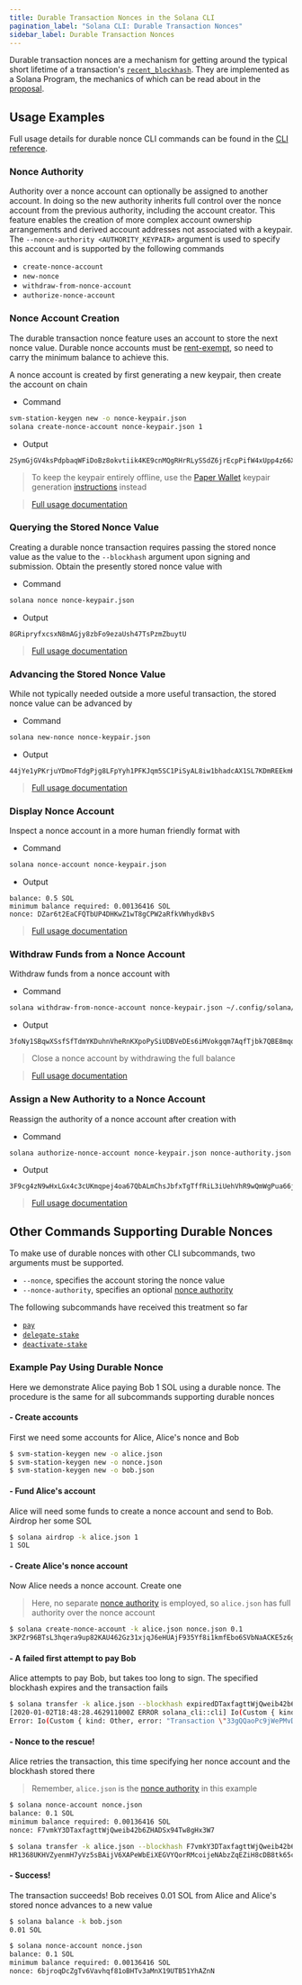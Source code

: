 ```yaml
---
title: Durable Transaction Nonces in the Solana CLI
pagination_label: "Solana CLI: Durable Transaction Nonces"
sidebar_label: Durable Transaction Nonces
---
```


Durable transaction nonces are a mechanism for getting around the typical short
lifetime of a transaction's
[`recent_blockhash`](https://solana.com/docs/core/transactions#recent-blockhash).
They are implemented as a Solana Program, the mechanics of which can be read
about in the [proposal](../../implemented-proposals/durable-tx-nonces.md).

## Usage Examples

Full usage details for durable nonce CLI commands can be found in the
[CLI reference](../usage.md).

### Nonce Authority

Authority over a nonce account can optionally be assigned to another account. In
doing so the new authority inherits full control over the nonce account from the
previous authority, including the account creator. This feature enables the
creation of more complex account ownership arrangements and derived account
addresses not associated with a keypair. The
`--nonce-authority <AUTHORITY_KEYPAIR>` argument is used to specify this account
and is supported by the following commands

- `create-nonce-account`
- `new-nonce`
- `withdraw-from-nonce-account`
- `authorize-nonce-account`

### Nonce Account Creation

The durable transaction nonce feature uses an account to store the next nonce
value. Durable nonce accounts must be
[rent-exempt](../../implemented-proposals/rent.md#two-tiered-rent-regime), so need
to carry the minimum balance to achieve this.

A nonce account is created by first generating a new keypair, then create the
account on chain

- Command

```bash
svm-station-keygen new -o nonce-keypair.json
solana create-nonce-account nonce-keypair.json 1
```

- Output

```text
2SymGjGV4ksPdpbaqWFiDoBz8okvtiik4KE9cnMQgRHrRLySSdZ6jrEcpPifW4xUpp4z66XM9d9wM48sA7peG2XL
```

> To keep the keypair entirely offline, use the
> [Paper Wallet](../wallets/paper.md) keypair generation
> [instructions](../wallets/paper.md#seed-phrase-generation) instead

> [Full usage documentation](../usage.md#solana-create-nonce-account)

### Querying the Stored Nonce Value

Creating a durable nonce transaction requires passing the stored nonce value as
the value to the `--blockhash` argument upon signing and submission. Obtain the
presently stored nonce value with

- Command

```bash
solana nonce nonce-keypair.json
```

- Output

```text
8GRipryfxcsxN8mAGjy8zbFo9ezaUsh47TsPzmZbuytU
```

> [Full usage documentation](../usage.md#solana-get-nonce)

### Advancing the Stored Nonce Value

While not typically needed outside a more useful transaction, the stored nonce
value can be advanced by

- Command

```bash
solana new-nonce nonce-keypair.json
```

- Output

```text
44jYe1yPKrjuYDmoFTdgPjg8LFpYyh1PFKJqm5SC1PiSyAL8iw1bhadcAX1SL7KDmREEkmHpYvreKoNv6fZgfvUK
```

> [Full usage documentation](../usage.md#solana-new-nonce)

### Display Nonce Account

Inspect a nonce account in a more human friendly format with

- Command

```bash
solana nonce-account nonce-keypair.json
```

- Output

```text
balance: 0.5 SOL
minimum balance required: 0.00136416 SOL
nonce: DZar6t2EaCFQTbUP4DHKwZ1wT8gCPW2aRfkVWhydkBvS
```

> [Full usage documentation](../usage.md#solana-nonce-account)

### Withdraw Funds from a Nonce Account

Withdraw funds from a nonce account with

- Command

```bash
solana withdraw-from-nonce-account nonce-keypair.json ~/.config/solana/id.json 0.5
```

- Output

```text
3foNy1SBqwXSsfSfTdmYKDuhnVheRnKXpoPySiUDBVeDEs6iMVokgqm7AqfTjbk7QBE8mqomvMUMNQhtdMvFLide
```

> Close a nonce account by withdrawing the full balance

> [Full usage documentation](../usage.md#solana-withdraw-from-nonce-account)

### Assign a New Authority to a Nonce Account

Reassign the authority of a nonce account after creation with

- Command

```bash
solana authorize-nonce-account nonce-keypair.json nonce-authority.json
```

- Output

```text
3F9cg4zN9wHxLGx4c3cUKmqpej4oa67QbALmChsJbfxTgTffRiL3iUehVhR9wQmWgPua66jPuAYeL1K2pYYjbNoT
```

> [Full usage documentation](../usage.md#solana-authorize-nonce-account)

## Other Commands Supporting Durable Nonces

To make use of durable nonces with other CLI subcommands, two arguments must be
supported.

- `--nonce`, specifies the account storing the nonce value
- `--nonce-authority`, specifies an optional [nonce authority](#nonce-authority)

The following subcommands have received this treatment so far

- [`pay`](../usage.md#solana-pay)
- [`delegate-stake`](../usage.md#solana-delegate-stake)
- [`deactivate-stake`](../usage.md#solana-deactivate-stake)

### Example Pay Using Durable Nonce

Here we demonstrate Alice paying Bob 1 SOL using a durable nonce. The procedure
is the same for all subcommands supporting durable nonces

#### - Create accounts

First we need some accounts for Alice, Alice's nonce and Bob

```bash
$ svm-station-keygen new -o alice.json
$ svm-station-keygen new -o nonce.json
$ svm-station-keygen new -o bob.json
```

#### - Fund Alice's account

Alice will need some funds to create a nonce account and send to Bob. Airdrop
her some SOL

```bash
$ solana airdrop -k alice.json 1
1 SOL
```

#### - Create Alice's nonce account

Now Alice needs a nonce account. Create one

> Here, no separate [nonce authority](#nonce-authority) is employed, so
> `alice.json` has full authority over the nonce account

```bash
$ solana create-nonce-account -k alice.json nonce.json 0.1
3KPZr96BTsL3hqera9up82KAU462Gz31xjqJ6eHUAjF935Yf8i1kmfEbo6SVbNaACKE5z6gySrNjVRvmS8DcPuwV
```

#### - A failed first attempt to pay Bob

Alice attempts to pay Bob, but takes too long to sign. The specified blockhash
expires and the transaction fails

```bash
$ solana transfer -k alice.json --blockhash expiredDTaxfagttWjQweib42b6ZHADSx94Tw8gHx11 bob.json 0.01
[2020-01-02T18:48:28.462911000Z ERROR solana_cli::cli] Io(Custom { kind: Other, error: "Transaction \"33gQQaoPc9jWePMvDAeyJpcnSPiGUAdtVg8zREWv4GiKjkcGNufgpcbFyRKRrA25NkgjZySEeKue5rawyeH5TzsV\" failed: None" })
Error: Io(Custom { kind: Other, error: "Transaction \"33gQQaoPc9jWePMvDAeyJpcnSPiGUAdtVg8zREWv4GiKjkcGNufgpcbFyRKRrA25NkgjZySEeKue5rawyeH5TzsV\" failed: None" })
```

#### - Nonce to the rescue!

Alice retries the transaction, this time specifying her nonce account and the
blockhash stored there

> Remember, `alice.json` is the [nonce authority](#nonce-authority) in this
> example

```bash
$ solana nonce-account nonce.json
balance: 0.1 SOL
minimum balance required: 0.00136416 SOL
nonce: F7vmkY3DTaxfagttWjQweib42b6ZHADSx94Tw8gHx3W7
```

```bash
$ solana transfer -k alice.json --blockhash F7vmkY3DTaxfagttWjQweib42b6ZHADSx94Tw8gHx3W7 --nonce nonce.json bob.json 0.01
HR1368UKHVZyenmH7yVz5sBAijV6XAPeWbEiXEGVYQorRMcoijeNAbzZqEZiH8cDB8tk65ckqeegFjK8dHwNFgQ
```

#### - Success!

The transaction succeeds! Bob receives 0.01 SOL from Alice and Alice's stored
nonce advances to a new value

```bash
$ solana balance -k bob.json
0.01 SOL
```

```bash
$ solana nonce-account nonce.json
balance: 0.1 SOL
minimum balance required: 0.00136416 SOL
nonce: 6bjroqDcZgTv6Vavhqf81oBHTv3aMnX19UTB51YhAZnN
```
